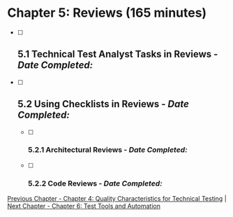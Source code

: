 # Chapter 5: Reviews (165 minutes)

- [ ] ## 5.1 Technical Test Analyst Tasks in Reviews - _Date Completed:_
- [ ] ## 5.2 Using Checklists in Reviews - _Date Completed:_
    - [ ] ### 5.2.1 Architectural Reviews - _Date Completed:_
    - [ ] ### 5.2.2 Code Reviews - _Date Completed:_

[Previous Chapter - Chapter 4: Quality Characteristics for Technical Testing](4-quality-characteristics-for-technical-testing.md) | [Next Chapter - Chapter 6: Test Tools and Automation](6-test-tools-and-automation.md)
